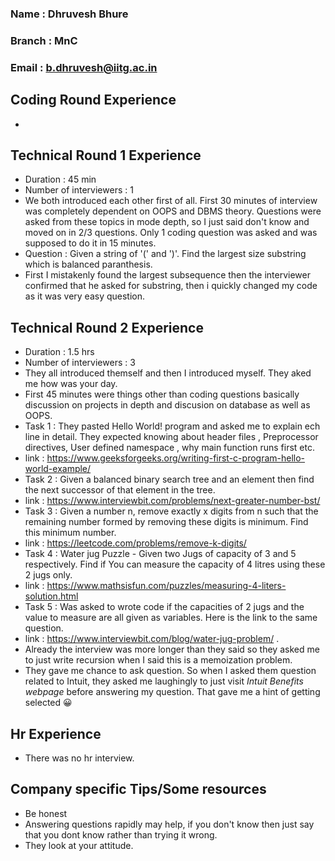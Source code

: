 ### Name : Dhruvesh Bhure 
### Branch : MnC
### Email : b.dhruvesh@iitg.ac.in

## Coding Round Experience
- 

## Technical Round 1 Experience
- Duration : 45 min
- Number of interviewers : 1
- We both introduced each other first of all. First 30 minutes of interview was completely dependent on OOPS and DBMS theory. Questions were asked from these topics in mode depth, so I just said don't know and moved on in 2/3 questions. Only 1 coding question was asked and was supposed to do it in 15 minutes.
- Question : Given a string of '(' and ')'. Find the largest size substring which is balanced paranthesis.
- First I mistakenly found the largest subsequence then the interviewer confirmed that he asked for substring, then i quickly changed my code as it was very easy question.

## Technical Round 2 Experience
- Duration : 1.5 hrs
- Number of interviewers : 3
- They all introduced themself and then I introduced myself. They aked me how was your day.
- First 45 minutes were things other than coding questions basically discussion on projects in depth and discusion on database as well as OOPS.
- Task 1 : They pasted Hello World! program and asked me to explain ech line in detail. They expected knowing about header files , Preprocessor directives, User defined namespace , why main function runs first etc.
- link : https://www.geeksforgeeks.org/writing-first-c-program-hello-world-example/
- Task 2 : Given a balanced binary search tree and an element then find the next successor of that element in the tree.
- link : https://www.interviewbit.com/problems/next-greater-number-bst/
- Task 3 : Given a number n, remove exactly x digits from n such that the remaining number formed by removing these digits is minimum. Find this minimum number.
- link : https://leetcode.com/problems/remove-k-digits/
- Task 4 : Water jug Puzzle - Given two Jugs of capacity of 3 and 5 respectively. Find if You can measure the capacity of 4 litres using these 2 jugs only.
- link : https://www.mathsisfun.com/puzzles/measuring-4-liters-solution.html
- Task 5 : Was asked to wrote code if the capacities of 2 jugs and the value to measure are all given as variables. Here is the link to the same question.
- link : https://www.interviewbit.com/blog/water-jug-problem/ . 
- Already the interview was more longer than they said so they asked me to just write recursion when I said this is a memoization problem.
- They gave me chance to ask question. So when I asked them question related to Intuit, they asked me laughingly to just visit *Intuit Benefits webpage* before answering my question. That gave me a hint of getting selected 😀

## Hr Experience
- There was no hr interview.

## Company specific Tips/Some resources
- Be honest 
- Answering questions rapidly may help, if you don't know then just say that you dont know rather than trying it wrong.
- They look at your attitude. 
